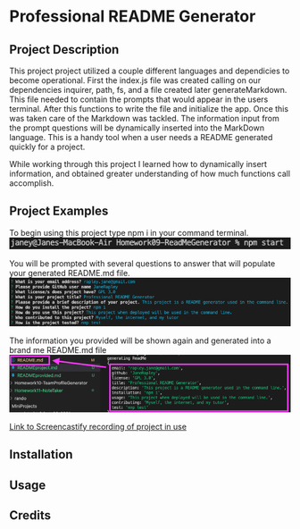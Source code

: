 # Professional README Generator

## Project Description
This project project utilized a couple different languages and dependicies to become operational. First the index.js file was created calling on our  dependencies inquirer, path, fs, and a file created later generateMarkdown. This file needed to contain the prompts that would appear in the users terminal. After this functions to write the file and initialize the app. Once this was taken care of the Markdown was tackled. The information input from the prompt questions will be dynamically inserted into the MarkDown language. This is a handy tool when a user needs a README generated quickly for a project. 

While working through this project I learned how to dynamically insert information, and obtained greater understanding of how much functions call accomplish.

## Project Examples 
To begin using this project type npm i in your command terminal.
![](assets/pic1.png)

You will be prompted with several questions to answer that will populate your generated README.md file.
![](assets/pic2.png)

The information you provided will be shown again and generated into a brand me README.md file
![](assets/pic3.png)

[Link to Screencastify recording of project in use](https://drive.google.com/file/d/1tpoZ29VfWFFBgpRUOhQoGHUO1W1DQN0h/view)
## Installation

## Usage

## Credits

